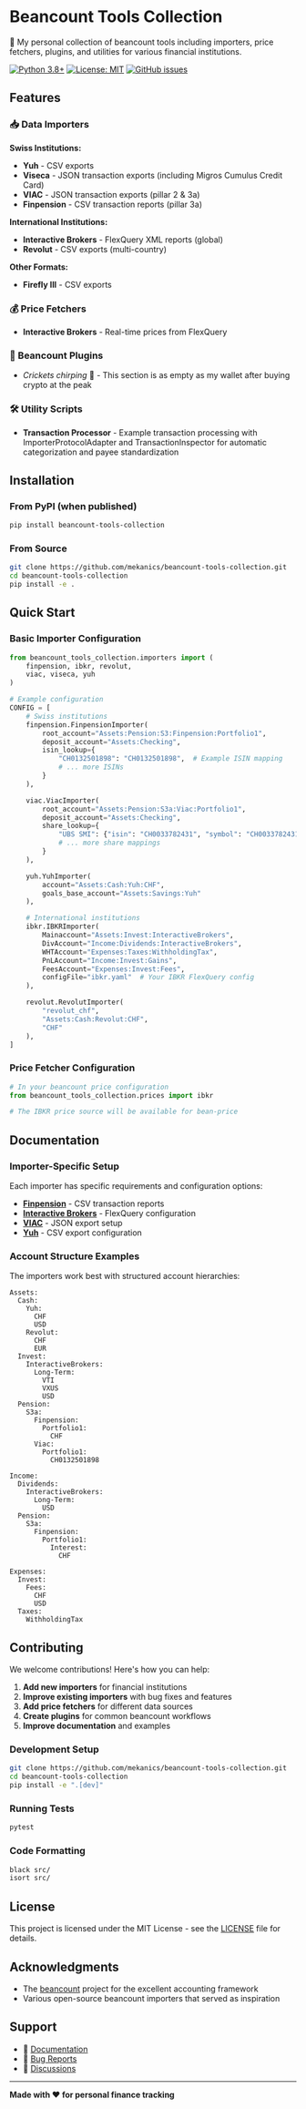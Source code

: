 # Beancount Tools Collection

🧮 My personal collection of beancount tools including importers, price fetchers, plugins, and utilities for various financial institutions.

[![Python 3.8+](https://img.shields.io/badge/python-3.8+-blue.svg)](https://www.python.org/downloads/)
[![License: MIT](https://img.shields.io/badge/License-MIT-yellow.svg)](https://opensource.org/licenses/MIT)
[![GitHub issues](https://img.shields.io/github/issues/mekanics/beancount-tools-collection)](https://github.com/mekanics/beancount-tools-collection/issues)

## Features

### 📥 Data Importers

**Swiss Institutions:**

- **Yuh** - CSV exports
- **Viseca** - JSON transaction exports (including Migros Cumulus Credit Card)
- **VIAC** - JSON transaction exports (pillar 2 & 3a)
- **Finpension** - CSV transaction reports (pillar 3a)

**International Institutions:**

- **Interactive Brokers** - FlexQuery XML reports (global)
- **Revolut** - CSV exports (multi-country)

**Other Formats:**

- **Firefly III** - CSV exports

### 💰 Price Fetchers

- **Interactive Brokers** - Real-time prices from FlexQuery

### 🔌 Beancount Plugins

- _Crickets chirping_ 🦗 - This section is as empty as my wallet after buying crypto at the peak

### 🛠️ Utility Scripts

- **Transaction Processor** - Example transaction processing with ImporterProtocolAdapter and TransactionInspector for automatic categorization and payee standardization

## Installation

### From PyPI (when published)

```bash
pip install beancount-tools-collection
```

### From Source

```bash
git clone https://github.com/mekanics/beancount-tools-collection.git
cd beancount-tools-collection
pip install -e .
```

## Quick Start

### Basic Importer Configuration

```python
from beancount_tools_collection.importers import (
    finpension, ibkr, revolut,
    viac, viseca, yuh
)

# Example configuration
CONFIG = [
    # Swiss institutions
    finpension.FinpensionImporter(
        root_account="Assets:Pension:S3:Finpension:Portfolio1",
        deposit_account="Assets:Checking",
        isin_lookup={
            "CH0132501898": "CH0132501898",  # Example ISIN mapping
            # ... more ISINs
        }
    ),

    viac.ViacImporter(
        root_account="Assets:Pension:S3a:Viac:Portfolio1",
        deposit_account="Assets:Checking",
        share_lookup={
            "UBS SMI": {"isin": "CH0033782431", "symbol": "CH0033782431"},
            # ... more share mappings
        }
    ),

    yuh.YuhImporter(
        account="Assets:Cash:Yuh:CHF",
        goals_base_account="Assets:Savings:Yuh"
    ),

    # International institutions
    ibkr.IBKRImporter(
        Mainaccount="Assets:Invest:InteractiveBrokers",
        DivAccount="Income:Dividends:InteractiveBrokers",
        WHTAccount="Expenses:Taxes:WithholdingTax",
        PnLAccount="Income:Invest:Gains",
        FeesAccount="Expenses:Invest:Fees",
        configFile="ibkr.yaml"  # Your IBKR FlexQuery config
    ),

    revolut.RevolutImporter(
        "revolut_chf",
        "Assets:Cash:Revolut:CHF",
        "CHF"
    ),
]
```

### Price Fetcher Configuration

```python
# In your beancount price configuration
from beancount_tools_collection.prices import ibkr

# The IBKR price source will be available for bean-price
```

## Documentation

### Importer-Specific Setup

Each importer has specific requirements and configuration options:

- **[Finpension](docs/importers/finpension.md)** - CSV transaction reports
- **[Interactive Brokers](docs/importers/ibkr.md)** - FlexQuery configuration
- **[VIAC](docs/importers/viac.md)** - JSON export setup
- **[Yuh](docs/importers/yuh.md)** - CSV export configuration

### Account Structure Examples

The importers work best with structured account hierarchies:

```
Assets:
  Cash:
    Yuh:
      CHF
      USD
    Revolut:
      CHF
      EUR
  Invest:
    InteractiveBrokers:
      Long-Term:
        VTI
        VXUS
        USD
  Pension:
    S3a:
      Finpension:
        Portfolio1:
          CHF
      Viac:
        Portfolio1:
          CH0132501898

Income:
  Dividends:
    InteractiveBrokers:
      Long-Term:
        USD
  Pension:
    S3a:
      Finpension:
        Portfolio1:
          Interest:
            CHF

Expenses:
  Invest:
    Fees:
      CHF
      USD
  Taxes:
    WithholdingTax
```

## Contributing

We welcome contributions! Here's how you can help:

1. **Add new importers** for financial institutions
2. **Improve existing importers** with bug fixes and features
3. **Add price fetchers** for different data sources
4. **Create plugins** for common beancount workflows
5. **Improve documentation** and examples

### Development Setup

```bash
git clone https://github.com/mekanics/beancount-tools-collection.git
cd beancount-tools-collection
pip install -e ".[dev]"
```

### Running Tests

```bash
pytest
```

### Code Formatting

```bash
black src/
isort src/
```

## License

This project is licensed under the MIT License - see the [LICENSE](LICENSE) file for details.

## Acknowledgments

- The [beancount](https://github.com/beancount/beancount) project for the excellent accounting framework
- Various open-source beancount importers that served as inspiration

## Support

- 📖 [Documentation](https://github.com/mekanics/beancount-tools-collection#readme)
- 🐛 [Bug Reports](https://github.com/mekanics/beancount-tools-collection/issues)
- 💬 [Discussions](https://github.com/mekanics/beancount-tools-collection/discussions)

---

**Made with ❤️ for personal finance tracking**
